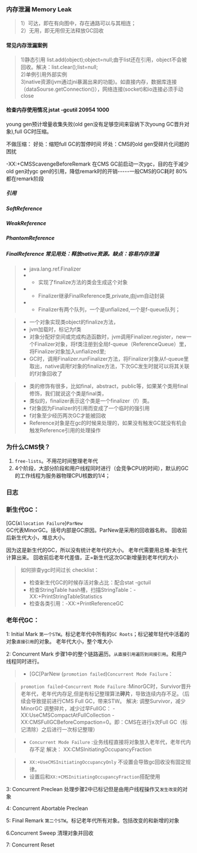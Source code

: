 ### 内存泄漏 Memory Leak

> 1）可达，即在有向图中，存在通路可以与其相连；    
> 2）无用，即无用但无法释放GC回收    
#### 常见内存泄漏案例
> 1)静态引用 list.add(object);object=null;由于list还在引用，object不会被回收。解决：list.clear();list=null;    
> 2)单例引用外部实例    
> 3)native资源(jvm通过jni暴漏出来的功能)。如直接内存，数据库连接（dataSourse.getConnection()），网络连接(socket)和io连接必须手动close    

#### 检查内存使用情况 jstat -gcutil 20954 1000

young gen预计增量收集失败(old gen没有足够空间来容纳下次young GC晋升对象),full GC时压缩。

不做压缩：
好处：缩短full GC的暂停时间
坏处：CMS的old gen受碎片化问题的困扰

-XX:+CMSScavengeBeforeRemark
在CMS GC前启动一次ygc，目的在于减少old gen对ygc gen的引用，降低remark时的开销-----一般CMS的GC耗时 80%都在remark阶段

##### 引用

##### SoftReference
##### WeakReference
##### PhantomReference
##### FinalReference  常见用处：释放native资源。缺点：容易内存泄漏
> - java.lang.ref.Finalizer
> -  - 实现了finalize方法的类会生成这个对象
> -  - Finalizer继承FinalReference类,private,由jvm自动封装
> -  - Finalizer有两个队列，一个是unfialized,一个是f-queue队列；

> - 一个对象实现类object的finalize方法，
> - jvm加载时，标记为f类
> - 对象分配好空间或完成构造函数时，jvm调用Finalizer.register，new一个Finalizer对象，将f类注册到全局f-queue（ReferenceQueue）里，将Finalizer对象加入unfialized里;
> - GC时，调用Finalizer.runFinalizer方法，将Finalizer对象从f-queue里取出，native调用f对象的finalize方法，下次GC发生时就可以将其关联的f对象回收了

> - 类的修饰有很多，比如final，abstract，public等，如果某个类用final修饰，我们就说这个类是final类，
> - 类似的，finalizer表示这个类是一个finalizer（f）类。
> - f对象因为Finalizer的引用而变成了一个临时的强引用
> - f对象至少经历两次GC才能被回收
> - Reference对象是在gc的时候来处理的，如果没有触发GC就没有机会触发Reference引用的处理操作



### 为什么CMS快？
1. `free-lists`。不用花时间整理老年代
2. 4个阶段，大部分阶段和用户线程同时进行（会竞争CPU的时间），默认的GC的工作线程为服务器物理CPU核数的1/4；




### 日志

### 新生代GC：
[GC(`Allocation Failure`)`ParNew`   
GC代表MinorGC。括号内部是GC原因。ParNew是采用的回收器名称。
回收前后新生代大小，堆总大小。

因为这是新生代的GC，所以没有统计老年代的大小。
老年代需要用总堆-新生代计算出来。
回收前后老年代差值，正=新生代这次GC新增量到老年代的大小

> 如何排查ygc时间过长 checklist：
> - 检查新生代GC的时候存活对象占比：配合stat -gctuil
> - 检查StringTable hash槽，扫描StringTable：-XX:+PrintStringTableStatistics
> - 检查各类引用：-XX:+PrintReferenceGC


### 老年代GC：
1: Initial Mark
`第一个STW`。标记老年代中所有的`GC Roots`；标记被年轻代中活着的对象`直接引用`的对象。
老年代大小，整个堆大小

2: Concurrent Mark
步骤1中的整个链路遍历。`从直接引用遍历到间接引用`。和用户线程同时进行。

> - [GC[ParNew (`promotion failed`)`Concurrent Mode Failure`：


> `promotion failed`-`Concurrent Mode Failure` :MinorGC时，Survivor晋升老年代，老年代内存足,但是有标记整理算法<b>碎片</b>，导致连续内存不足。（后续会导致提前进行CMS Full GC，带来STW。
> 解决:
> 调整Survivor，减少MinorGC
> 调整碎片，减少过早FullGC：
> -XX:UseCMSCompactAtFullCollection -XX:CMSFullGCBeforeCompaction=0。即：CMS在进行x次Full GC（标记清除）之后进行一次标记整理）


> - `Concurrent Mode Failure` :业务线程直接将对象放入老年代，老年代内存不足
> 解决：
> XX:CMSInitiatingOccupancyFraction

> - `XX:+UseCMSInitiatingOccupancyOnly` 不设置会导致gc回收没有固定规律。
> - 设置后和`XX:+CMSInitiatingOccupancyFraction`搭配使用

3: Concurrent Preclean
处理步骤2中已标记但是由用户线程操作又`发生改变`的对象

4: Concurrent Abortable Preclean

5: Final Remark
`第二个STW`。标记老年代所有对象。包括改变的和新增的对象

6.Concurrent Sweep
清理对象并回收

7: Concurrent Reset
